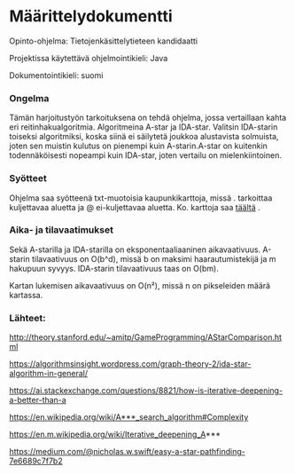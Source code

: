 # Määrittelydokumentti

Opinto-ohjelma: Tietojenkäsittelytieteen kandidaatti

Projektissa käytettävä ohjelmointikieli: Java

Dokumentointikieli: suomi

### Ongelma

Tämän harjoitustyön tarkoituksena on tehdä ohjelma, jossa vertaillaan kahta eri reitinhakualgoritmia. Algoritmeina A-star ja IDA-star. Valitsin IDA-starin toiseksi algoritmiksi, koska siinä ei säilytetä joukkoa alustavista solmuista, joten sen muistin kulutus on pienempi kuin A-starin.A-star on kuitenkin todennäköisesti nopeampi kuin IDA-star, joten vertailu on mielenkiintoinen.

### Syötteet

Ohjelma saa syötteenä txt-muotoisia kaupunkikarttoja, missä . tarkoittaa kuljettavaa aluetta ja @ ei-kuljettavaa aluetta. Ko. karttoja saa [täältä](https://www.movingai.com/benchmarks/street/index.html) .

### Aika- ja tilavaatimukset 

Sekä A-starilla ja IDA-starilla on eksponentaaliaaninen aikavaativuus. A-starin tilavaativuus on O(b^d), missä b on maksimi haarautumistekijä ja m hakupuun syvyys. IDA-starin tilavaativuus taas on O(bm). 

Kartan lukemisen aikavaativuus on O(n²), missä n on pikseleiden määrä kartassa.

### Lähteet:

http://theory.stanford.edu/~amitp/GameProgramming/AStarComparison.html

https://algorithmsinsight.wordpress.com/graph-theory-2/ida-star-algorithm-in-general/

https://ai.stackexchange.com/questions/8821/how-is-iterative-deepening-a-better-than-a

https://en.wikipedia.org/wiki/A***_search_algorithm#Complexity

https://en.m.wikipedia.org/wiki/Iterative_deepening_A***

https://medium.com/@nicholas.w.swift/easy-a-star-pathfinding-7e6689c7f7b2
